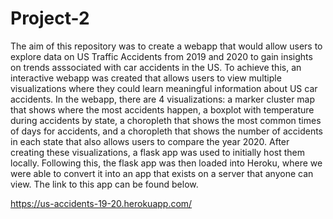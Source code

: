 # Project-2
The aim of this repository was to create a webapp that would allow users to explore data on US Traffic Accidents from 2019 and 2020 to gain insights on trends asssociated with car accidents in the US. To achieve this, an interactive webapp was created that allows users to view multiple visualizations where they could learn meaningful information about US car accidents. In the webapp, there are 4 visualizations: a marker cluster map that shows where the most accidents happen, a boxplot with temperature during accidents by state, a choropleth that shows the most common times of days for accidents, and a choropleth that shows the number of accidents in each state that also allows users to compare the year 2020. After creating these visualizations, a flask app was used to initially host them locally. Following this, the flask app was then loaded into Heroku, where we were able to convert it into an app that exists on a server that anyone can view. The link to this app can be found below.

https://us-accidents-19-20.herokuapp.com/
